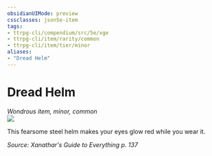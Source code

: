 ```yaml
---
obsidianUIMode: preview
cssclasses: json5e-item
tags:
- ttrpg-cli/compendium/src/5e/xge
- ttrpg-cli/item/rarity/common
- ttrpg-cli/item/tier/minor
aliases: 
- "Dread Helm"
---
```

# Dread Helm
*Wondrous item, minor, common*  
![](3-Mechanics/CLI/items/img/dread-helm.webp#right)


This fearsome steel helm makes your eyes glow red while you wear it.

*Source: Xanathar's Guide to Everything p. 137*